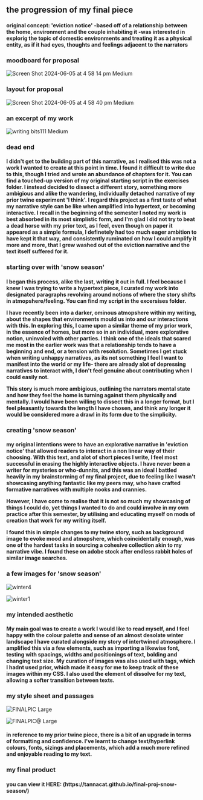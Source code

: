 <h2> the progression of my final piece</h2>

<h4>original concept: 'eviction notice'
  -based off of a relationship between the home, environment and the couple inhabiting it
  -was interested in explorig the topic of domestic environments and treating it as a physical
  entity, as if it had eyes, thoughts and feelings adjacent to the narrators
</h4>

<h3>moodboard for proposal</h3>

![Screen Shot 2024-06-05 at 4 58 14 pm Medium](https://github.com/tannacat/digital-writing/assets/162094556/2717463d-3240-4202-b393-03f703c2514b)

<h3>layout for proposal</h3>

![Screen Shot 2024-06-05 at 4 58 40 pm Medium](https://github.com/tannacat/digital-writing/assets/162094556/cd3b9f83-276e-484e-b669-be71f6364144)

<h3>an excerpt of my work</h3>

![writing bits111 Medium](https://github.com/tannacat/digital-writing/assets/162094556/37707017-ee27-4bdd-ad4e-9ab5e878f74c)

<h3> dead end </h3>


<h4>I didn't get to the building part of this narrative, as I realised this was not a work I wanted to create
at this point in time. I found it difficult to write due to this, though I tried and wrote an abundance
of chapters for it. You can find a touched-up version of my original starting script in the exercises folder. 
I instead decided to dissect a different story, something more ambigious and 
alike the wandering, individually detached narrative of my prior twine experiment 'I think'. 
I regard this project as a first taste of what my narrative style can be like when amplified into hypertext, 
or becoming interactive. I recall in the beginning of the semester I noted my work is best absorbed in its most
simplistic form, and I'm glad I did not try to beat a dead horse with my prior text, as I feel, even though on paper
it appeared as a simple formula, I definetely had too much eager ambition to have kept it that way, and consistently
ruminated on how I could amplify it more and more, that I grew washed out of the eviction narrative and the text itself
suffered for it. </h4>


<h3>starting over with 'snow season'</h3>


<h4>I began this process, alike the last, writing it out in full. I feel because I knew I was trying to write
a hypertext piece, I curated my work into designated paragraphs revolving around notions of where
the story shifts in atmopshere/feeling. You can find my script in the excersises folder.

I have recently been into a darker, ominous atmopshere within my writing, about the shapes that environments
mould us into and our interactions with this. In exploring this, I came upon a similar theme of my prior work,
in the essence of homes, but more so in an individual, more explorative notion, uninvoled with other parties. 
I think one of the ideals that scared me most in the earlier work was that a relationship
tends to have a beginning and end, or a tension with resolution. Sometimes I get stuck when writing
unhappy narratives, as its not something I feel I want to manifest into the world or my life- there are already alot of depressing narratives to interact with, I don't feel genuine about contributing when I could easily not.

This story is much more
ambigious, outlining the narrators mental state and how they feel the home is turning against them
physically and mentally. I would have been willing to dissect this in a longer format, but 
I feel pleasantly towards the length I have chosen, and think any longer it would be considered more
a drawl in its form due to the simplicity. </h4>

<h3>creating 'snow season'</h3>

<h4>my original intentions were to have an explorative narrative in 'eviction notice' that allowed
readers to interact in a non linear way of their choosing. With this text, and alot of short pieces I write,
I feel most successful in erasing the highly interactive objects. I have never been a writer for mysteries
or who-dunnits, and this was an ideal I battled heavily in my brainstorming of my final project, 
due to feeling like I wasn't showcasing anything fantastic like my peers may, who have crafted
formative narratives with multiple nooks and crannies.

However, I have come to realise that it is not so much my showcasing of things I could do, yet things
I wanted to do and could involve in my own practice after this semester, by utilising and educating
myself on mods of creation that work for my writing itself. 

I found this in simple changes to my twine story, such as background image to evoke mood and atmopshere,
which coincidentally enough, was one of the hardest tasks in sourcing a cohesive collection akin to
my narrative vibe. I found these on adobe stock after endless rabbit holes of similar image searches. </h4>

<h3>a few images for 'snow season'</h3>

![winter4](https://github.com/tannacat/digital-writing/assets/162094556/7648e7b6-d088-40b0-a059-98d6e7fece6e)


![winter1](https://github.com/tannacat/digital-writing/assets/162094556/21a3d688-cd88-4aa9-a323-8acac43f5d74)

<h3> my intended aesthetic</h3>

<h4> My main goal was to create a work I would like to read myself, and I feel happy with 
the colour palette and sense of an almost desolate winter landscape I have curated alongside 
my story of intertwined atmosphere. I amplified this via a few elements, such as importing a likewise font,
testing with spacings, widths and positionings of text, bolding and changing text size. 
My curation of images was also used with tags, which I hadnt used prior, which made it easy for me to keep
track of these images within my CSS. I also used the element of dissolve for my text, allowing a softer transition between texts.
</h4>

<h3>my style sheet and passages</h3>

![FINALPIC Large](https://github.com/tannacat/digital-writing/assets/162094556/d7e1848d-e6ee-4d59-bd88-40ea07bd8435)


![FINALPIC@ Large](https://github.com/tannacat/digital-writing/assets/162094556/63bc9f4b-6fb2-475c-b684-9ad578f313dd)


<h4>in reference to my prior twine piece, there is a bit of an upgrade in terms of formatting
and confidence. I've learnt to change text/hyperlink colours, fonts, sizings and placements, which add
a much more refined and enjoyable reading to my text.</h4>


<h3>my final product</h3>

<h4>you can view it HERE: (https://tannacat.github.io/final-proj-snow-season/)</h4>


